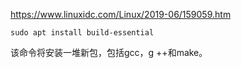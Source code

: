 



https://www.linuxidc.com/Linux/2019-06/159059.htm



```shell
sudo apt install build-essential
```





该命令将安装一堆新包，包括gcc，g ++和make。